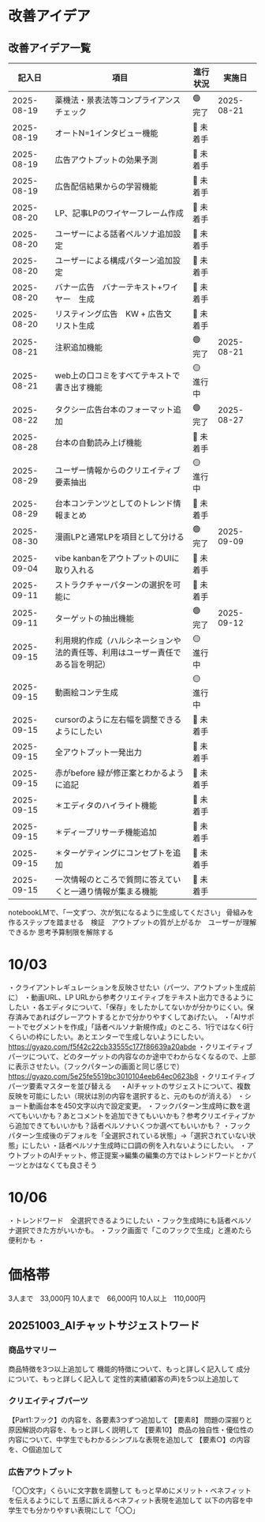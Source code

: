 # 改善アイデア

## 改善アイデア一覧
| 記入日      | 項目                                         | 進行状況   | 実施日      |
|-------------|----------------------------------------------|------------|-------------|
| 2025-08-19  | 薬機法・景表法等コンプライアンスチェック     | 🟢 完了    | 2025-08-21  |
| 2025-08-19  | オートN=1インタビュー機能                    | 🔴 未着手  |             |
| 2025-08-19  | 広告アウトプットの効果予測                   | 🔴 未着手  |             |
| 2025-08-19  | 広告配信結果からの学習機能                   | 🔴 未着手  |             |
| 2025-08-20  | LP、記事LPのワイヤーフレーム作成             | 🔴 未着手  |             |
| 2025-08-20  | ユーザーによる話者ペルソナ追加設定           | 🔴 未着手  |             |
| 2025-08-20  | ユーザーによる構成パターン追加設定           | 🔴 未着手  |             |
| 2025-08-20  | バナー広告　バナーテキスト+ワイヤー　生成    | 🔴 未着手  |             |
| 2025-08-20  | リスティング広告　KW + 広告文　リスト生成    | 🔴 未着手  |             |
| 2025-08-21  | 注釈追加機能                                 | 🟢 完了    | 2025-08-21  |
| 2025-08-21  | web上の口コミをすべてテキストで書き出す機能   | 🟡 進行中  |             | データ量が多く、ディープリサーチでも難しい　複雑なステップに分ける必要がありそう
| 2025-08-22  | タクシー広告台本のフォーマット追加           | 🟢 完了    | 2025-08-27  |
| 2025-08-28  | 台本の自動読み上げ機能                       | 🔴 未着手  |             |
| 2025-08-29  | ユーザー情報からのクリエイティブ要素抽出     | 🟡 進行中  |             | 1データごとからの抽出であれば可能　データが多いと難しい
| 2025-08-29  | 台本コンテンツとしてのトレンド情報まとめ     | 🔴 未着手  |             |
| 2025-08-30  | 漫画LPと通常LPを項目として分ける             | 🟢 完了    | 2025-09-09  |
| 2025-09-04  | vibe kanbanをアウトプットのUIに取り入れる    | 🔴 未着手  |             |
| 2025-09-11  | ストラクチャーパターンの選択を可能に          | 🔴 未着手  |             |
| 2025-09-11  | ターゲットの抽出機能                         | 🟢 完了    | 2025-09-12  |
| 2025-09-15  | 利用規約作成（ハルシネーションや法的責任等、利用はユーザー責任である旨を明記） | 🟡 進行中  |             |
| 2025-09-15  | 動画絵コンテ生成                             | 🟡 進行中  |             |
| 2025-09-15  | cursorのように左右幅を調整できるようにしたい | 🔴 未着手  |             |
| 2025-09-15  | 全アウトプット一発出力                       | 🔴 未着手  |             | 
| 2025-09-15  | 赤がbefore 緑が修正案とわかるように追記      | 🔴 未着手  |             |
| 2025-09-15  | ＊エディタのハイライト機能                     | 🔴 未着手  |             | 
| 2025-09-15  | ＊ディープリサーチ機能追加                      | 🔴 未着手  |             | 
| 2025-09-15  | ＊ターゲティングにコンセプトを追加                | 🔴 未着手  |             | 
| 2025-09-15  | 一次情報のところで質問に答えていくと一通り情報が集まる機能 | 🔴 未着手  |             | 


notebookLMで、「一文ずつ、次が気になるように生成してください」
骨組みを作るステップを踏ませる　検証　アウトプットの質が上がるか　ユーザーが理解できるか
思考予算制限を解除する

# 10/03
・クライアントレギュレーションを反映させたい（パーツ、アウトプット生成前に）
・動画URL、LP URLから参考クリエイティブをテキスト出力できるようにしたい
・各エディタについて、「保存」をしたかしてないかが分かりにくい。保存済みであればグレーアウトするとかで分かりやすくしてあげたい。
・「AIサポートでセグメントを作成」「話者ペルソナ新規作成」のところ、1行ではなく6行くらいの枠にしたい。あとエンターで生成しないようにしたい。
https://gyazo.com/f5f42c22cb33555c177f86639a20abde
・クリエイティブパーツについて、どのターゲットの内容なのか途中でわからなくなるので、上部に表示させたい。（フックパターンの画面と同じ感じで）
https://gyazo.com/5e25fe5519bc3010104eeb64ec0623b8
・クリエイティブパーツ要素マスターを並び替える　
・AIチャットのサジェストについて、複数反映を可能にしたい（現状は別の内容を選択すると、元のものが消える）
・ショート動画台本を450文字以内で設定変更。
・フックパターン生成時に数を選べてもいいかも？あとコメントを追加できてもいいかも？参考クリエイティブから追加できてもいいかも？話者ペルソナいくつか選べてもいいかも？
・フックパターン生成後のデフォルを「全選択されている状態」→「選択されていない状態」にしたい
・話者ペルソナ生成時に口調の例を入れないようにしたい。
・アウトプットのAIチャット、修正提案→編集の編集の方ではトレンドワードとかパーツとかはなくても良さそう

# 10/06
・トレンドワード　全選択できるようにしたい
・フック生成時にも話者ペルソナ選択できた方がいいかも。
・フック画面で「このフックで生成」と進めたら便利かも
・

# 価格帯
3人まで　33,000円
10人まで　66,000円
10人以上　110,000円


## 20251003_AIチャットサジェストワード
### 商品サマリー
商品特徴を3つ以上追加して
機能的特徴について、もっと詳しく記入して
成分について、もっと詳しく記入して
定性的実績(顧客の声)を5つ以上追加して

### クリエイティブパーツ
【Part1:フック】の内容を、各要素3つずつ追加して
【要素8】 問題の深掘りと原因解説の内容を、もっと詳しく説明して
【要素10】 商品の独自性・優位性の内容について、中学生でもわかるシンプルな表現を追加して
【要素○】の内容を、○個追加して

### 広告アウトプット
「〇〇文字」くらいに文字数を調整して
もっと早めにメリット・ベネフィットを伝えるようにして
五感に訴えるベネフィット表現を追加して
以下の内容を中学生でも分かりやすい表現にして「〇〇」
